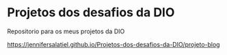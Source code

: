 # Projetos dos desafios da DIO
 Repositorio para os meus projetos da DIO 
 
https://jennifersalatiel.github.io/Projetos-dos-desafios-da-DIO/projeto-blog
